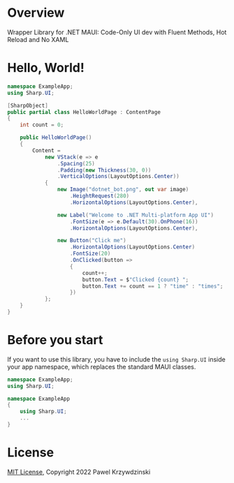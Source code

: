# Overview

Wrapper Library for .NET MAUI: Code-Only UI dev with Fluent Methods, Hot Reload and No XAML

# Hello, World!

```cs
namespace ExampleApp;
using Sharp.UI;

[SharpObject]
public partial class HelloWorldPage : ContentPage 
{
    int count = 0; 

    public HelloWorldPage()
    {
        Content = 
            new VStack(e => e
                .Spacing(25)
                .Padding(new Thickness(30, 0))
                .VerticalOptions(LayoutOptions.Center))
            {
                new Image("dotnet_bot.png", out var image)        
                    .HeightRequest(280) 
                    .HorizontalOptions(LayoutOptions.Center),

                new Label("Welcome to .NET Multi-platform App UI")
                    .FontSize(e => e.Default(30).OnPhone(16))
                    .HorizontalOptions(LayoutOptions.Center),

                new Button("Click me")
                    .HorizontalOptions(LayoutOptions.Center)
                    .FontSize(20)
                    .OnClicked(button =>
                    {
                        count++;
                        button.Text = $"Clicked {count} ";
                        button.Text += count == 1 ? "time" : "times";
                    })
            }; 
    }
}
```

# Before you start
If you want to use this library, you have to include the `using Sharp.UI` inside your app namespace, which replaces the standard MAUI classes.

```cs
namespace ExampleApp;
using Sharp.UI;
```

```cs
namespace ExampleApp
{
    using Sharp.UI;
    ...
}
```

# License 

[MIT License](../../License.txt), Copyright 2022 Pawel Krzywdzinski
